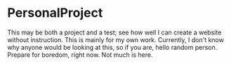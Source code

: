 # PersonalProject
This may be both a project and a test; see how well I can create a website without instruction. This is mainly for my own work. Currently, I don't know why anyone would be looking at this, so if you are, hello random person. Prepare for boredom, right now. Not much is here.